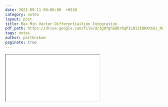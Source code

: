 ```yaml
---
date: 2021-09-11 00:00:00  +0530
category: notes
layout: post
title: Max Min Vector Differentiaition Integration
pdf_path: https://drive.google.com/file/d/1g0fghGDDr6qPILN13IBHXmSXi_Nc21VK/preview?usp=sharing
tags: notes
author: parthnikam
paginate: true
---
```


<iframe class="embed-pdf" src="{{ page.pdf_path }}#toolbar=0" seamless="seamless" scrolling="no" style="overflow:hidden"></iframe>
